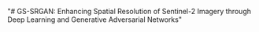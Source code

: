 "# GS-SRGAN: Enhancing Spatial Resolution of Sentinel-2 Imagery through Deep Learning and Generative Adversarial Networks" 
